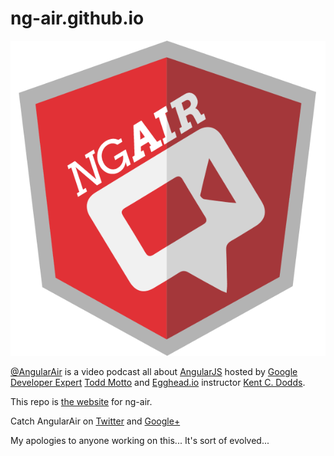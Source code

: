 # ng-air.github.io

![AngularAir logo](logo.png)

[@AngularAir](https://twitter.com/AngularAir) is a video podcast all about
[AngularJS](https://angularjs.org/) hosted by
[Google Developer Expert](https://developers.google.com/experts/)
[Todd Motto](https://twitter.com/toddmotto) and
[Egghead.io](https://egghead.io/) instructor
[Kent C. Dodds](https://twitter.com/kentcdodds).

This repo is [the website](http://ng-air.github.io) for ng-air.

Catch AngularAir on [Twitter](https://twitter.com/AngularAir) and
[Google+](https://plus.google.com/b/104335210120652090229/)

My apologies to anyone working on this... It's sort of evolved...
